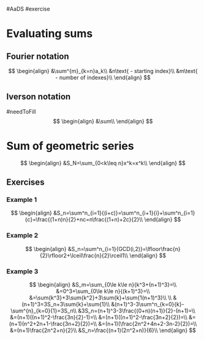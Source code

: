#AaDS #exercise 

# Evaluating sums
## Fourier notation
$$
\begin{align}
	&\sum^{m}_{k=n}a_k\\
	&n\text{ - starting index}\\
	&m\text{ - number of indexes}\\
\end{align}
$$

## Iverson notation
#needToFill
$$
\begin{align}
	&\sum\\
\end{align}
$$

# Sum of geometric series
$$
\begin{align}
	&S_N=\sum_{0<k\leq n}x^k=x^k\\
\end{align}
$$

## Exercises
### Example 1
$$
\begin{align}
	&S_n=\sum^n_{i=1}{(i+c)}=\sum^n_{i+1}{i}+\sum^n_{i=1}{c}=\frac{(1+n)n}{2}+nc=n\frac{(1+n)+2c}{2}\\
\end{align}
$$

### Example 2
$$
\begin{align}
	&S_n=\sum^n_{i=1}{GCD(i,2)}=\lfloor\frac{n}{2}\rfloor2+\lceil\frac{n}{2}\rceil1\\
\end{align}
$$

### Example 3
$$
\begin{align}
	&S_m=\sum_{0\le k\le n}{k^3+(n+1)^3}=\\
	&=0^3+\sum_{0\le k\le n}{(k+1)^3}=\\
	&=\sum{k^3}+3\sum{k^2}+3\sum{k}+\sum{1(n+1)^3}\\
	\\
	&(n+1)^3=3S_n+3\sum{k}+\sum{1}\\
	&(n+1)^3-3\sum^n_{k=0}{k}-\sum^{n}_{k=0}{1}=3S_n\\
	&3S_n=(n+1)^3-3\frac{(0+n)(n+1)}{2}-(n+1)=\\
	&=(n+1)((n+1)^2-\frac{3n}{2}-1)=\\
	&=(n+1)((n+1)^2-\frac{3n+2}{2})=\\
	&=(n+1)(n^2+2n+1-\frac{3n+2}{2})=\\
	&=(n+1)(\frac{2n^2+4n+2-3n-2}{2})=\\
	&=(n+1)\frac{2n^2+n}{2}\\
	&S_n=\frac{(n+1)(2n^2+n)}{6}\\
\end{align}
$$